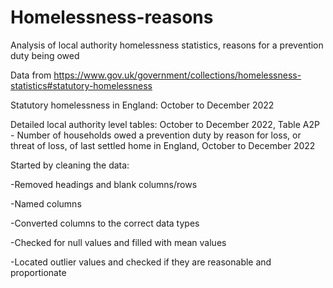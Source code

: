 # Homelessness-reasons
Analysis of local authority homelessness statistics, reasons for a prevention duty being owed

Data from https://www.gov.uk/government/collections/homelessness-statistics#statutory-homelessness

Statutory homelessness in England: October to December 2022

Detailed local authority level tables: October to December 2022, Table A2P - Number of households owed a prevention duty by reason for loss, or threat of loss, of last settled home in England, October to December 2022


Started by cleaning the data:

-Removed headings and blank columns/rows

-Named columns

-Converted columns to the correct data types

-Checked for null values and filled with mean values

-Located outlier values and checked if they are reasonable and proportionate

